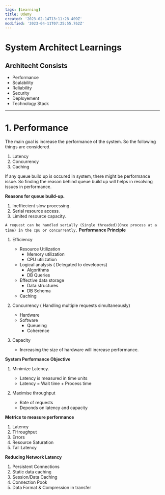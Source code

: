 ```yaml
---
tags: [Learning]
title: Udemy
created: '2023-02-14T13:11:28.409Z'
modified: '2023-04-11T07:25:55.762Z'
---
```


# System Architect Learnings


## Architecht Consists
- Performance
- Scalability
- Reliability
- Security
- Deployement
- Technology Stack


---

# 1. Performance

The main goal is increase the performance of the system. So the following things are considered.
1. Latency
2. Concurrency
3. Caching
    
If any queue build up is occured in system, there might be performance issue. So finding the reason behind queue build up will helps in resolving issues in performance.
    
__Reasons for queue build-up.__
1. Ineffiecient slow processing.
2. Serial resource access.
3. Limited resource capacity.

``
    A request can be handled serially (Single threaded)(Once process at a time) in the cpu or concurrently.
``
__Performance Principle__

1. Efficiency
    - Resource Utilization
        - Memory utilization
        - CPU utilization
    - Logical analysis ( Delegated to developers)
        - Algorithms
        - DB Queries
    - Effective data storage
        - Data structures
        - DB Schema
    - Caching    

2. Concurrency ( Handling multiple requests simultaneously)
    - Hardware
    - Software
        - Queueing
        - Coherence

3. Capacity
    - Increasing the size of hardware will increase performance.

__System Performance Objective__

1. Minimize Latency.
    - Latency is measured in time units
    - Latency = Wait time + Process time

2. Maximise throughput
    - Rate of requests
    - Deponds on latency and capacity

**Metrics to measure performance**

1. Latency
2. THroughput
3. Errors
4. Resource Saturation
5. Tail Latency

**Reducing Network Latency**

1. Persistent Connections
2. Static data caching
3. Session/Data Caching
4. Connection Pook
5. Data Format & Compression in transfer






